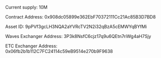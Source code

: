 Current supply: 
10M

Contract Address:
0x908dc05899e362EbF70372111Cc21Ac85B3D7BD8

Asset ID:
9pPVf3gcLH3NQA2aYVRcTV2N2i32qBzA5cEMWYqBYfMi

Waves Exchanger Address:
3P3k8NsfC6cjz17q9u6QEtn7riWg4aH7Sjy

ETC Exchanger Address:
0x06fb2b1b112C7FC24114c59eB9514e270b9F9638

